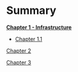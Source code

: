 # Summary

[**Chapter 1 - Infrastructure**](./chapter_1.md)
- [  Chapter 1.1](./chapter_1.1.md)

[Chapter 2](./chapter_2.md)

[Chapter 3](./chapter_3.md)
